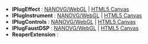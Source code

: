 * **IPlugEffect** : [NANOVG/WebGL](https://iplug2.github.io/NANOVG/IPlugEffect/) | [HTML5 Canvas](https://iplug2.github.io/CANVAS/IPlugEffect/)
* **IPlugInstrument** : [NANOVG/WebGL](https://iplug2.github.io/NANOVG/IPlugInstrument/) | [HTML5 Canvas](https://iplug2.github.io/CANVAS/IPlugInstrument/)
* **IPlugControls** : [NANOVG/WebGL](https://iplug2.github.io/NANOVG/IPlugControls/) | [HTML5 Canvas](https://iplug2.github.io/CANVAS/IPlugControls/)
* **IPlugFaustDSP** : [NANOVG/WebGL](https://iplug2.github.io/NANOVG/IPlugFaustDSP/) | [HTML5 Canvas](https://iplug2.github.io/CANVAS/IPlugFaustDSP/)
* **ReaperExtension** :
